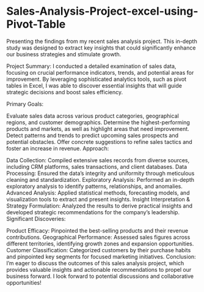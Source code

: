 # Sales-Analysis-Project-excel-using-Pivot-Table
Presenting the findings from my recent sales analysis project. This in-depth study was designed to extract key insights that could significantly enhance our business strategies and stimulate growth.

Project Summary: I conducted a detailed examination of sales data, focusing on crucial performance indicators, trends, and potential areas for improvement. By leveraging sophisticated analytics tools, such as pivot tables in Excel, I was able to discover essential insights that will guide strategic decisions and boost sales efficiency.

Primary Goals:

Evaluate sales data across various product categories, geographical regions, and customer demographics.
Determine the highest-performing products and markets, as well as highlight areas that need improvement.
Detect patterns and trends to predict upcoming sales prospects and potential obstacles.
Offer concrete suggestions to refine sales tactics and foster an increase in revenue.
Approach:

Data Collection: Compiled extensive sales records from diverse sources, including CRM platforms, sales transactions, and client databases.
Data Processing: Ensured the data’s integrity and uniformity through meticulous cleaning and standardization.
Exploratory Analysis: Performed an in-depth exploratory analysis to identify patterns, relationships, and anomalies.
Advanced Analysis: Applied statistical methods, forecasting models, and visualization tools to extract and present insights.
Insight Interpretation & Strategy Formulation: Analyzed the results to derive practical insights and developed strategic recommendations for the company’s leadership.
Significant Discoveries:

Product Efficacy: Pinpointed the best-selling products and their revenue contributions.
Geographical Performance: Assessed sales figures across different territories, identifying growth zones and expansion opportunities.
Customer Classification: Categorized customers by their purchase habits and pinpointed key segments for focused marketing initiatives.
Conclusion: I’m eager to discuss the outcomes of this sales analysis project, which provides valuable insights and actionable recommendations to propel our business forward. I look forward to potential discussions and collaborative opportunities!





